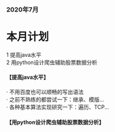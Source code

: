 ### 2020年7月
# 本月计划
1 提高java水平 <br>
2 用python设计爬虫辅助股票数据分析 <br>

#### 【提高java水平】
· 不用百度也可以顺畅的写出语法 <br>
· 之前不熟练的都尝试一下：继承、模版... <br>
· 各种基本算法实现研究一下：遍历、TCP... <br>

#### 【用python设计爬虫辅助股票数据分析】

